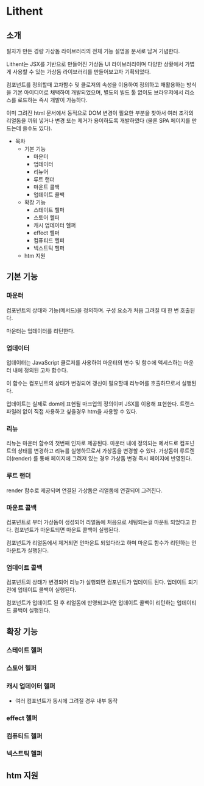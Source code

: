 # Lithent

## 소개

필자가 만든 경량 가상돔 라이브러리의 전체 기능 설명을 문서로 남겨 기념한다.

Lithent는 JSX를 기반으로 만들어진 가상돔 UI 라이브러리이며 다양한 상황에서 가볍게 사용할 수 있는 가상돔 라이브러리를 만들어보고자 기획되었다.

컴포넌트를 정의할때 고차함수 및 클로저의 속성을 이용하여 정의하고 재활용하는 방식을 기본 아이디어로 채택하여 개발되었으며, 별도의 빌드 툴 없이도 브라우저에서 리소스를 로드하는 즉시 개발이 가능하다.

이미 그려진 html 문서에서 동적으로 DOM 변경이 필요한 부분을 찾아서 여러 조각의 리얼돔을 끼워 넣거나 변경 또는 제거가 용이하도록 개발하였다 (물론 SPA 페이지를 만드는데 쓸수도 있다).

* 목차
    * 기본 기능
        * 마운터
        * 업데이터
        * 리뉴어
        * 루트 랜더
        * 마운트 콜백
        * 업데이트 콜백
    * 확장 기능
        * 스테이트 헬퍼
        * 스토어 헬퍼
        * 캐시 업데이터 헬퍼
        * effect 헬퍼
        * 컴퓨티드 헬퍼
        * 넥스트틱 헬퍼
    * htm 지원

## 기본 기능

### 마운터

컴포넌트의 상태와 기능(메서드)을 정의하며. 구성 요소가 처음 그려질 때 한 번 호출된다. 

마운터는 업데이터를 리턴한다.

### 업데이터

업데이터는 JavaScript 클로저를 사용하여 마운터의 변수 및 함수에 액세스하는 마운터 내에 정의된 고차 함수다.

이 함수는 컴포넌트의 상태가 변경되어 갱신이 필요할때 리뉴어를 호출하므로서 실행된다.

업데이트는 실제로 dom에 표현될 마크업의 정의이며 JSX를 이용해 표현한다. 트랜스 파일러 없이 직접 사용하고 싶을경우 htm을 사용할 수 있다.


### 리뉴

리뉴는 마운터 함수의 첫번째 인자로 제공된다. 마운터 내에 정의되는 메서드로 컴포넌트의 상태를 변경하고 리뉴를 실행하므로서 가상돔을 변경할 수 있다.
가상돔이 루트렌더(render) 를 통해 페이지에 그려져 있는 경우 가상돔 변경 즉시 페이지에 반영된다.

### 루트 랜더

render 함수로 제공되며 연결된 가상돔은 리얼돔에 연결되어 그려진다.

### 마운트 콜백

컴포넌트로 부터 가상돔이 생성되어 리얼돔에 처음으로 세팅되는걸 마운트 되었다고 한다. 컴포넌트가 마운트되면 마운트 콜백이 실행된다.

컴포넌트가 리얼돔에서 제거되면 언마운트 되었다라고 하며 마운트 함수가 리턴하는 언마운트가 실행된다.

### 업데이트 콜백

컴포넌트의 상태가 변경되어 리뉴가 실행되면 컴포넌트가 업데이트 된다. 업데이트 되기 전에 업데이트 콜백이 실행된다.

컴포넌트가 업데이트 된 후 리얼돔에 반영되고나면 업데이트 콜백이 리턴하는 업데이티드 콜백이 실행된다.

## 확장 기능

### 스테이트 헬퍼

### 스토어 헬퍼

### 캐시 업데이터 헬퍼

* 여러 컴포넌트가 동시에 그려질 경우 내부 동작

### effect 헬퍼

### 컴퓨티드 헬퍼

### 넥스트틱 헬퍼

## htm 지원


